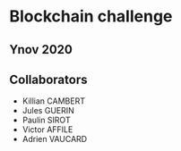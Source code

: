 # Blockchain challenge 

## Ynov 2020

## Collaborators

- Killian CAMBERT
- Jules GUERIN
- Paulin SIROT
- Victor AFFILE
- Adrien VAUCARD